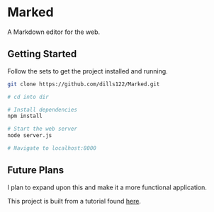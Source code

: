 # Marked

A Markdown editor for the web. 


## Getting Started

Follow the sets to get the project installed and running.

```bash
git clone https://github.com/dills122/Marked.git

# cd into dir

# Install dependencies
npm install

# Start the web server
node server.js

# Navigate to localhost:8000
```

## Future Plans

I plan to expand upon this and make it a more functional application. 


This project is built from a tutorial found [here](https://scotch.io/tutorials/building-a-real-time-markdown-viewer).